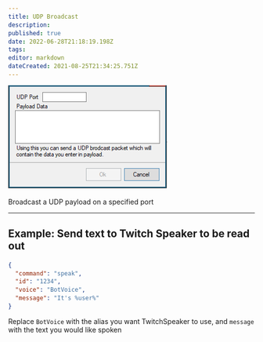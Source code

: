 ```yaml
---
title: UDP Broadcast
description:
published: true
date: 2022-06-28T21:18:19.198Z
tags:
editor: markdown
dateCreated: 2021-08-25T21:34:25.751Z
---
```


![image](/119697611-46d1a800-be48-11eb-8e09-696fe4060a58.png)

Broadcast a UDP payload on a specified port

***

## Example: Send text to Twitch Speaker to be read out

```json
{
  "command": "speak",
  "id": "1234",
  "voice": "BotVoice",
  "message": "It's %user%"
}
```

Replace `BotVoice` with the alias you want TwitchSpeaker to use, and `message` with the text you would like spoken